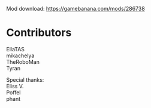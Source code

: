 Mod download: https://gamebanana.com/mods/286738

# Contributors
EllaTAS  
mikachelya  
TheRoboMan  
Tyran

Special thanks:  
Eliss V.  
Poffel  
phant